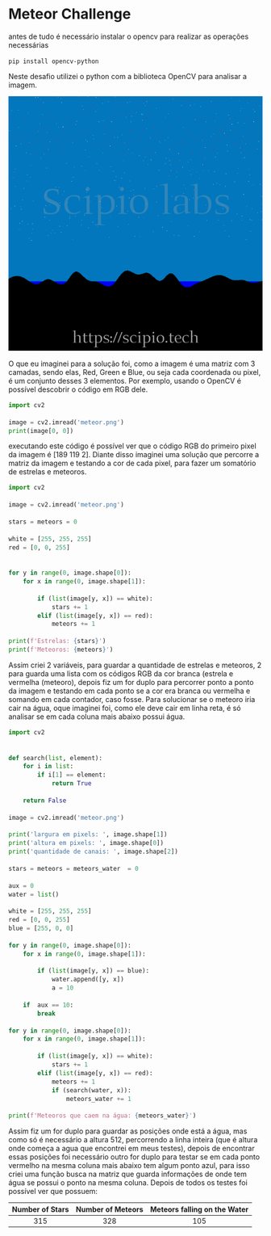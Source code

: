 # Meteor Challenge

antes de tudo é necessário instalar o opencv para realizar as operações necessárias

`pip install opencv-python`

Neste desafio utilizei o python com a biblioteca OpenCV para analisar a imagem.

![image](meteor.png)

O que eu imaginei para a solução foi, como a imagem é uma matriz com 3 camadas, sendo elas, Red, Green e Blue, ou seja cada coordenada ou pixel, é um conjunto desses 3 elementos. Por exemplo, usando o OpenCV é possível descobrir o código em RGB dele.




```python
import cv2
 
image = cv2.imread('meteor.png')
print(image[0, 0])
```

executando este código é possível ver que o código RGB do primeiro pixel da imagem é [189 119   2].
Diante disso imaginei uma solução que percorre a matriz da imagem e testando a cor de cada pixel, para fazer um somatório de estrelas e meteoros. 

```python
import cv2
 
image = cv2.imread('meteor.png')
 
stars = meteors = 0
 
white = [255, 255, 255]
red = [0, 0, 255]
 
 
for y in range(0, image.shape[0]): 
    for x in range(0, image.shape[1]):       
        
        if (list(image[y, x]) == white):
            stars += 1
        elif (list(image[y, x]) == red):
            meteors += 1
 
print(f'Estrelas: {stars}')
print(f'Meteoros: {meteors}')
```

Assim criei 2 variáveis, para guardar a quantidade de estrelas e meteoros, 2 para guarda uma lista com os códigos RGB da cor branca (estrela e vermelha (meteoro), depois fiz um for duplo para percorrer ponto a ponto da imagem e testando em cada ponto se a cor era branca ou vermelha e somando em cada contador, caso fosse.
Para solucionar se o meteoro iria cair na água, oque imaginei foi, como ele deve cair em linha reta, é só analisar se em cada coluna mais abaixo possui água.

```python
import cv2
 
 
def search(list, element):
    for i in list:
        if i[1] == element:
            return True
            
    return False
 
image = cv2.imread('meteor.png')
 
print('largura em pixels: ', image.shape[1])
print('altura em pixels: ', image.shape[0])
print('quantidade de canais: ', image.shape[2])
 
stars = meteors = meteors_water  = 0
 
aux = 0
water = list()
 
white = [255, 255, 255]
red = [0, 0, 255]
blue = [255, 0, 0]
 
for y in range(0, image.shape[0]): 
    for x in range(0, image.shape[1]): 
        
        if (list(image[y, x]) == blue):
            water.append([y, x])
            a = 10
    
    if  aux == 10:
        break
 
for y in range(0, image.shape[0]): 
    for x in range(0, image.shape[1]):       
        
        if (list(image[y, x]) == white):
            stars += 1
        elif (list(image[y, x]) == red):
            meteors += 1
            if (search(water, x)):
                meteors_water += 1
  
print(f'Meteoros que caem na água: {meteors_water}')
```

Assim fiz um for duplo para guardar as posições onde está a água, mas como só é necessário a altura 512, percorrendo a linha inteira (que é altura onde começa a agua que encontrei em meus testes), depois de encontrar essas posições foi necessário outro for duplo para testar se em cada ponto vermelho na mesma coluna mais abaixo tem algum ponto azul, para isso criei uma função busca na matriz que guarda informações de onde tem água se possui o ponto na mesma coluna.
Depois de todos os testes foi possível ver que possuem:

Number of Stars | Number of Meteors | Meteors falling on the Water
:---: | :---: | :---:
315 | 328 | 105
